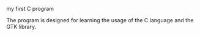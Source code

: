 my first C program

The program is designed for learning the usage of the C language and the GTK library.
